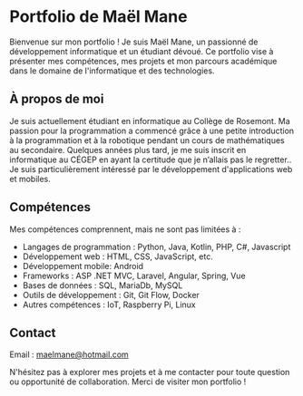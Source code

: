 # Portfolio de Maël Mane

Bienvenue sur mon portfolio ! Je suis Maël Mane, un passionné de développement informatique et un étudiant dévoué. Ce portfolio vise à présenter mes compétences, mes projets et mon parcours académique dans le domaine de l'informatique et des technologies.

## À propos de moi
Je suis actuellement étudiant en informatique au Collège de Rosemont. Ma passion pour la programmation a commencé grâce à une petite introduction à la programmation et à la robotique pendant un cours de mathématiques au secondaire. Quelques années plus tard, je me suis inscrit en informatique au CÉGEP en ayant la certitude que je n’allais pas le regretter.. Je suis particulièrement intéressé par le développement d'applications web et mobiles.

## Compétences
Mes compétences comprennent, mais ne sont pas limitées à :
* Langages de programmation : Python, Java, Kotlin, PHP, C#, Javascript
* Développement web : HTML, CSS, JavaScript, etc.
* Développement mobile: Android
* Frameworks : ASP .NET MVC, Laravel, Angular, Spring, Vue
* Bases de données : SQL, MariaDb, MySQL
* Outils de développement : Git, Git Flow, Docker
* Autres compétences : IoT, Raspberry Pi, Linux

## Contact
Email : maelmane@hotmail.com

N'hésitez pas à explorer mes projets et à me contacter pour toute question ou opportunité de collaboration. Merci de visiter mon portfolio !
